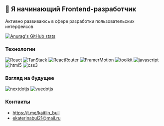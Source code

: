 ## 👋 Я начинающий Frontend-разработчик

Активно развиваюсь в сфере разработки пользовательских интерфейсов

[![Anurag's GitHub stats](https://github-readme-stats.vercel.app/api?username=katlinbulycheva&show_icons=true&hide=stars,contribs&theme=transparent)](https://github.com/anuraghazra/github-readme-stats)

### Технологии

![React](https://img.shields.io/badge/-React-black?style=for-the-badge&logo=react&logoColor=15e0eb)
![TanStack](https://img.shields.io/badge/-TanStack-black?style=for-the-badge&logo=reactquery&logoColor=yellow)
![ReactRouter](https://img.shields.io/badge/-ReactRouter-black?style=for-the-badge&logo=ReactRouter&logoColor=red)
![FramerMotion](https://img.shields.io/badge/-framer-black?style=for-the-badge&logo=framer&logoColor=f745ee)
![toolkit](https://img.shields.io/badge/-toolkit-black?style=for-the-badge&logo=redux&logoColor=764ABC)
![javascript](https://img.shields.io/badge/-js-black?style=for-the-badge&logo=javascript&logoColor=yellow)
![html5](https://img.shields.io/badge/-html5-black?style=for-the-badge&logo=html5&logoColor=red)
![css3](https://img.shields.io/badge/-css3-black?style=for-the-badge&logo=css3&logoColor=1572B6)

### Взгляд на будущее 
![nextdotjs](https://img.shields.io/badge/-next.js-black?style=for-the-badge&logo=nextdotjs&logoColor=white)
![vuedotjs](https://img.shields.io/badge/-vue.js-black?style=for-the-badge&logo=vuedotjs&logoColor=4FC08D)

### Контакты
- https://t.me/kaitlin_bull
- ekaterinabul21@mail.ru